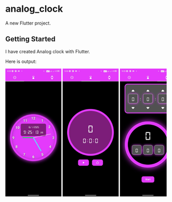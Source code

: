 # analog_clock

A new Flutter project.

## Getting Started

I have created Analog clock with Flutter.

Here is output:  

<div style="overflow-x: auto; white-space:nowrap; gap: 10px;">
    <img src="./output/clock.jpeg" alt="Analog Clock" height="400">
    <img src="./output/stopwatch.jpeg" alt="stop watch" height="400">
    <img src="./output/timer.jpeg" alt="Analog Clock" height="400">
</div>

